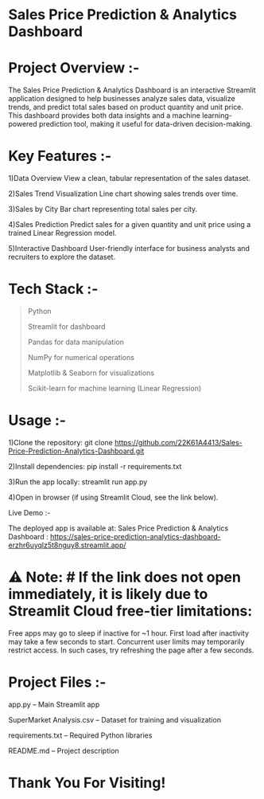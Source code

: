 # Sales Price Prediction & Analytics Dashboard #

# Project Overview :- #

The Sales Price Prediction & Analytics Dashboard is an interactive Streamlit application designed to help businesses analyze sales data, visualize trends, and predict total sales based on product quantity and unit price. This dashboard provides both data insights and a machine learning-powered prediction tool, making it useful for data-driven decision-making.

# Key Features :- #

1)Data Overview
      View a clean, tabular representation of the sales dataset.
      
2)Sales Trend Visualization
      Line chart showing sales trends over time.

3)Sales by City
      Bar chart representing total sales per city.
      
4)Sales Prediction
      Predict sales for a given quantity and unit price using a trained Linear Regression model.
      
5)Interactive Dashboard
      User-friendly interface for business analysts and recruiters to explore the dataset.
      

# Tech Stack :- #

> Python
> 
> Streamlit for dashboard
> 
> Pandas for data manipulation
> 
> NumPy for numerical operations
> 
> Matplotlib & Seaborn for visualizations
> 
> Scikit-learn for machine learning (Linear Regression)

# Usage :- #

1)Clone the repository:
      git clone https://github.com/22K61A4413/Sales-Price-Prediction-Analytics-Dashboard.git
      
2)Install dependencies:
      pip install -r requirements.txt
      
3)Run the app locally:
      streamlit run app.py
      
4)Open in browser (if using Streamlit Cloud, see the link below).

Live Demo :-

The deployed app is available at:
Sales Price Prediction & Analytics Dashboard : https://sales-price-prediction-analytics-dashboard-erzhr6uyqlz5t8nguy8.streamlit.app/

# ⚠️ Note: # If the link does not open immediately, it is likely due to Streamlit Cloud free-tier limitations:
Free apps may go to sleep if inactive for ~1 hour.
First load after inactivity may take a few seconds to start.
Concurrent user limits may temporarily restrict access.
In such cases, try refreshing the page after a few seconds.

# Project Files :- #

app.py – Main Streamlit app

SuperMarket Analysis.csv – Dataset for training and visualization

requirements.txt – Required Python libraries

README.md – Project description


# Thank You For Visiting! #
